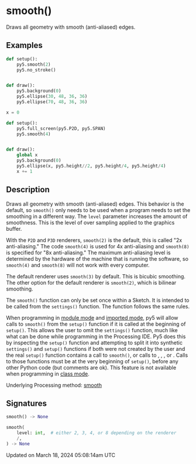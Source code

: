 # smooth()

Draws all geometry with smooth (anti-aliased) edges.

## Examples

<div class="example-table">

<div class="example-row"><div class="example-cell-image">

</div><div class="example-cell-code">

```python
def setup():
    py5.smooth(2)
    py5.no_stroke()


def draw():
    py5.background(0)
    py5.ellipse(30, 48, 36, 36)
    py5.ellipse(70, 48, 36, 36)
```

</div></div>

<div class="example-row"><div class="example-cell-image">

</div><div class="example-cell-code">

```python
x = 0

def setup():
    py5.full_screen(py5.P2D, py5.SPAN)
    py5.smooth(4)


def draw():
    global x
    py5.background(0)
    py5.ellipse(x, py5.height//2, py5.height/4, py5.height/4)
    x += 1
```

</div></div>

</div>

## Description

Draws all geometry with smooth (anti-aliased) edges. This behavior is the default, so `smooth()` only needs to be used when a program needs to set the smoothing in a different way. The `level` parameter increases the amount of smoothness. This is the level of over sampling applied to the graphics buffer.

With the `P2D` and `P3D` renderers, `smooth(2)` is the default, this is called "2x anti-aliasing." The code `smooth(4)` is used for 4x anti-aliasing and `smooth(8)` is specified for "8x anti-aliasing." The maximum anti-aliasing level is determined by the hardware of the machine that is running the software, so `smooth(4)` and `smooth(8)` will not work with every computer.

The default renderer uses `smooth(3)` by default. This is bicubic smoothing. The other option for the default renderer is `smooth(2)`, which is bilinear smoothing.

The `smooth()` function can only be set once within a Sketch. It is intended to be called from the `settings()` function. The [](sketch_no_smooth) function follows the same rules.

When programming in [module mode](content-py5-modes-module-mode) and [imported mode](content-py5-modes-imported-mode), py5 will allow calls to `smooth()` from the `setup()` function if it is called at the beginning of `setup()`. This allows the user to omit the `settings()` function, much like what can be done while programming in the Processing IDE. Py5 does this by inspecting the `setup()` function and attempting to split it into synthetic `settings()` and `setup()` functions if both were not created by the user and the real `setup()` function contains a call to `smooth()`, or calls to [](sketch_size), [](sketch_full_screen), [](sketch_no_smooth), or [](sketch_pixel_density). Calls to those functions must be at the very beginning of `setup()`, before any other Python code (but comments are ok). This feature is not available when programming in [class mode](content-py5-modes-class-mode).

Underlying Processing method: [smooth](https://processing.org/reference/smooth_.html)

## Signatures

```python
smooth() -> None

smooth(
    level: int,  # either 2, 3, 4, or 8 depending on the renderer
    /,
) -> None
```

Updated on March 18, 2024 05:08:14am UTC
